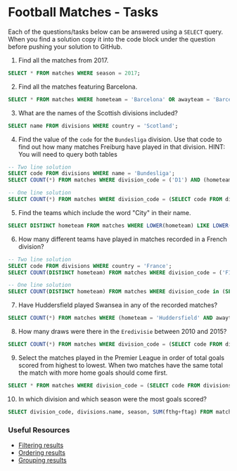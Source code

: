 # Football Matches - Tasks

Each of the questions/tasks below can be answered using a `SELECT` query. When you find a solution copy it into the code block under the question before pushing your solution to GitHub.

1) Find all the matches from 2017.

```sql
SELECT * FROM matches WHERE season = 2017;
```

2) Find all the matches featuring Barcelona.

```sql
SELECT * FROM matches WHERE hometeam = 'Barcelona' OR awayteam = 'Barcelona';
```

3) What are the names of the Scottish divisions included?

```sql
SELECT name FROM divisions WHERE country = 'Scotland';
```

4) Find the value of the `code` for the `Bundesliga` division. Use that code to find out how many matches Freiburg have played in that division. HINT: You will need to query both tables

```sql
-- Two line solution
SELECT code FROM divisions WHERE name = 'Bundesliga';
SELECT COUNT(*) FROM matches WHERE division_code = ('D1') AND (hometeam = 'Freiburg' OR awayteam = 'Freiburg');

-- One line solution
SELECT COUNT(*) FROM matches WHERE division_code = (SELECT code FROM divisions WHERE name = 'Bundesliga') AND (hometeam = 'Freiburg' OR awayteam = 'Freiburg');
```

5) Find the teams which include the word "City" in their name. 

```sql
SELECT DISTINCT hometeam FROM matches WHERE LOWER(hometeam) LIKE LOWER('%City%');
```

6) How many different teams have played in matches recorded in a French division?

```sql
-- Two line solution
SELECT code FROM divisions WHERE country = 'France';
SELECT COUNT(DISTINCT hometeam) FROM matches WHERE division_code = ('F1') OR division_code = ('F2');

-- One line solution
SELECT COUNT(DISTINCT hometeam) FROM matches WHERE division_code in (SELECT code FROM divisions WHERE country = 'France');
```

7) Have Huddersfield played Swansea in any of the recorded matches?

```sql
SELECT COUNT(*) FROM matches WHERE (hometeam = 'Huddersfield' AND awayteam = 'Swansea') OR (hometeam = 'Swansea' AND awayteam = 'Huddersfield');
```

8) How many draws were there in the `Eredivisie` between 2010 and 2015?

```sql
SELECT COUNT(*) FROM matches WHERE division_code = (SELECT code FROM divisions WHERE name = 'Eredivisie') AND ftr = 'D' AND season >= 2010 AND season <= 2015;
```

9) Select the matches played in the Premier League in order of total goals scored from highest to lowest. When two matches have the same total the match with more home goals should come first.

```sql
SELECT * FROM matches WHERE division_code = (SELECT code FROM divisions WHERE name = 'Premier League') ORDER BY (fthg + ftag) DESC, fthg DESC;
```

10) In which division and which season were the most goals scored?

```sql
SELECT division_code, divisions.name, season, SUM(fthg+ftag) FROM matches INNER JOIN divisions ON divisions.code = matches.division_code GROUP BY season, division_code, divisions.name ORDER BY SUM(fthg + ftag) DESC LIMIT 1;
```

### Useful Resources

- [Filtering results](https://www.w3schools.com/sql/sql_where.asp)
- [Ordering results](https://www.w3schools.com/sql/sql_orderby.asp)
- [Grouping results](https://www.w3schools.com/sql/sql_groupby.asp)